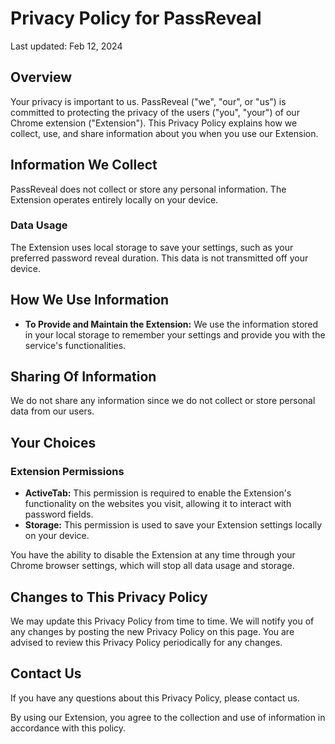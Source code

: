 # Privacy Policy for PassReveal

Last updated: Feb 12, 2024

## Overview
Your privacy is important to us. PassReveal ("we", "our", or "us") is committed to protecting the privacy of the users ("you", "your") of our Chrome extension ("Extension"). This Privacy Policy explains how we collect, use, and share information about you when you use our Extension.

## Information We Collect
PassReveal does not collect or store any personal information. The Extension operates entirely locally on your device.

### Data Usage
The Extension uses local storage to save your settings, such as your preferred password reveal duration. This data is not transmitted off your device.

## How We Use Information
- **To Provide and Maintain the Extension:** We use the information stored in your local storage to remember your settings and provide you with the service's functionalities.

## Sharing Of Information
We do not share any information since we do not collect or store personal data from our users.

## Your Choices
### Extension Permissions
- **ActiveTab:** This permission is required to enable the Extension's functionality on the websites you visit, allowing it to interact with password fields.
- **Storage:** This permission is used to save your Extension settings locally on your device.

You have the ability to disable the Extension at any time through your Chrome browser settings, which will stop all data usage and storage.

## Changes to This Privacy Policy
We may update this Privacy Policy from time to time. We will notify you of any changes by posting the new Privacy Policy on this page. You are advised to review this Privacy Policy periodically for any changes.

## Contact Us
If you have any questions about this Privacy Policy, please contact us.

By using our Extension, you agree to the collection and use of information in accordance with this policy.

